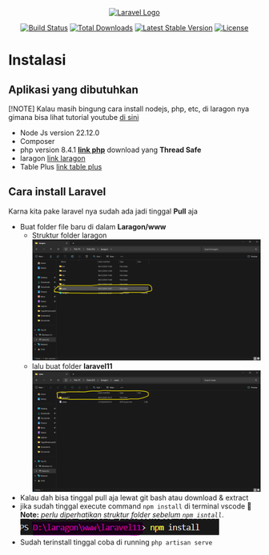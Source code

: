 <p align="center"><a href="https://laravel.com" target="_blank"><img src="https://raw.githubusercontent.com/laravel/art/master/logo-lockup/5%20SVG/2%20CMYK/1%20Full%20Color/laravel-logolockup-cmyk-red.svg" width="400" alt="Laravel Logo"></a></p>

<p align="center">
<a href="https://github.com/laravel/framework/actions"><img src="https://github.com/laravel/framework/workflows/tests/badge.svg" alt="Build Status"></a>
<a href="https://packagist.org/packages/laravel/framework"><img src="https://img.shields.io/packagist/dt/laravel/framework" alt="Total Downloads"></a>
<a href="https://packagist.org/packages/laravel/framework"><img src="https://img.shields.io/packagist/v/laravel/framework" alt="Latest Stable Version"></a>
<a href="https://packagist.org/packages/laravel/framework"><img src="https://img.shields.io/packagist/l/laravel/framework" alt="License"></a>
</p>

# Instalasi
## Aplikasi yang dibutuhkan
[!NOTE]
Kalau masih bingung cara install nodejs, php, etc, di laragon nya gimana bisa lihat tutorial youtube [di sini](https://www.youtube.com/watch?v=nW60yGRoUrs&list=PLFIM0718LjIW1Xb7cVj7LdAr32ATDQMdr&index=2)

- Node Js version 22.12.0
- Composer
- php version 8.4.1 **[link php](https://windows.php.net/download#php-8.4)** download yang **Thread Safe**
- laragon [link laragon](https://laragon.org/download/)
- Table Plus [link table plus](https://tableplus.com/download)






## Cara install Laravel

Karna kita pake laravel nya sudah ada jadi tinggal **Pull** aja

- Buat folder file baru di dalam **Laragon/www**
    - Struktur folder laragon
    ![alt text](Md-Image/image-2.png)
    - lalu buat folder **laravel11**
    ![alt text](Md-Image/image-3.png)
- Kalau dah bisa tinggal pull aja lewat git bash atau download & extract 
- jika sudah tinggal execute command `npm install` di terminal vscode 
:memo: **Note:** *perlu diperhatikan struktur folder sebelum `npm isntall`*.![alt text](Md-Image/image-4.png)
- Sudah terinstall tinggal coba di running `php artisan serve`

